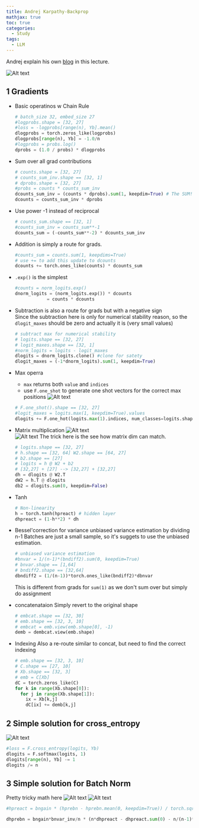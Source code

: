 ```yaml
---
title: Andrej Karpathy-Backprop
mathjax: true
toc: true
categories:
  - Study
tags:
  - LLM
---
```


Andrej explain his own [blog](https://karpathy.medium.com/yes-you-should-understand-backprop-e2f06eab496b) in this lecture.
  
![Alt text](/code23/assets/images/2024/24-04-21-Karpathy-backprop_files/ninja.png) 

## 1 Gradients
  - Basic operatinos w Chain Rule
    ```python
    # batch_size 32, embed_size 27
    #logprobs.shape = [32, 27] 
    #loss = -logprobs[range(n), Yb].mean()
    dlogprobs = torch.zeros_like(logprobs)
    dlogprobs[range(n), Yb] = -1.0/n
    #logprobs = probs.log()
    dprobs = (1.0 / probs) * dlogprobs
    ```  
  - Sum over all grad contributions  
    ```python
    # counts.shape = [32, 27]
    # counts_sum_inv.shape == [32, 1]
    # dprobs.shape = [32, 27]
    #probs = counts * counts_sum_inv
    dcounts_sum_inv = (counts * dprobs).sum(1, keepdim=True) # The SUM!!!
    dcounts = counts_sum_inv * dprobs
    ```  

  - Use power -1 instead of reciprocal  
    ```python
    # counts_sum.shape == [32, 1]
    #counts_sum_inv = counts_sum**-1
    dcounts_sum = (-counts_sum**-2) * dcounts_sum_inv
    
    ```
  - Addition is simply a route for grads.
    ```python
    #counts_sum = counts.sum(1, keepdims=True)
    # use += to add this update to dcounts
    dcounts += torch.ones_like(counts) * dcounts_sum
    ```
  - `.exp()` is the simplest
    ```python
    #counts = norm_logits.exp()
    dnorm_logits = (norm_logits.exp()) * dcounts
                = counts * dcounts
    ```
  - Subtraction is also a route for grads but with a negative sign  
    Since the subtraction here is only for numerical stability reason, so the `dlogit_maxes` should be zero and actually it is (very small values)
    ```python
    # subtract max for numerical stability
    # logits.shape == [32, 27]
    # logit_maxes.shape == [32, 1]
    #norm_logits = logits - logit_maxes 
    dlogits = dnorm_logits.clone() #clone for satety
    dlogit_maxes = (-1*dnorm_logits).sum(1, keepdim=True)
    ```
  - Max operra    
    - `max` returns both `value` and `indices` 
    - use `F.one_shot` to generate one shot vectors for the correct max positions
    ![Alt text](/code23/assets/images/2024/24-04-21-Karpathy-backprop_files/onehot.png) 
    ```python
    # F.one_shot().shape == [32, 27]
    #logit_maxes = logits.max(1, keepdim=True).values
    dlogits += F.one_hot(logits.max(1).indices, num_classes=logits.shape[1]) * dlogit_maxes
    ```  
  - Matrix multiplication
    ![Alt text](/code23/assets/images/2024/24-04-21-Karpathy-backprop_files/matrix.png)  
    ![Alt text](/code23/assets/images/2024/24-04-21-Karpathy-backprop_files/matrixmul.png) 
    The trick here is the see how matrix dim can match.
    ```python
    # logits.shape == [32, 27]
    # h.shape == [32, 64] W2.shape == [64, 27]
    # b2.shape == [27]
    # logits = h @ W2 + b2
    # [32,27] + [27] --> [32,27] + [32,27]
    dh = dlogits @ W2.T
    dW2 = h.T @ dlogits
    db2 = dlogits.sum(0, keepdim=False)
    ```
  - Tanh 
    ```python
    # Non-linearity
    h = torch.tanh(hpreact) # hidden layer
    dhpreact = (1-h**2) * dh
    ```
  - Bessel'correction for variance
    unbiased variance estimation by dividing n-1
    Batches are just a small sample, so it's suggets to use the unbiased estimation.
    ```python
    # unbiased variance estimation
    #bnvar = 1/(n-1)*(bndiff2).sum(0, keepdim=True)
    # bnvar.shape == [1,64]
    # bndiff2.shape == [32,64]
    dbndiff2 = (1/(n-1))*torch.ones_like(bndiff2)*dbnvar
    ```
    This is different from grads for `sum(1)` as we don't sum over but simply do assignment

  - concatenataion
    Simply revert to the original shape
    ```python
    # embcat.shape == [32, 30]
    # emb.shape == [32, 3, 10]
    # embcat = emb.view(emb.shape[0], -1) 
    demb = dembcat.view(emb.shape)
    ```
  - Indexing
    Also a re-route similar to concat, but need to find the correct indexing
    ```python
    # emb.shape == [32, 3, 10]
    # C.shape == [27, 10]
    # Xb.shape == [32, 3]
    # emb = C[Xb]
    dC = torch.zeros_like(C)
    for k in range(Xb.shape[0]):
      for j in range(Xb.shape[1]):
        ix = Xb[k,j]
        dC[ix] += demb[k,j]
    ```

## 2 Simple solution for cross_entropy 
  ![Alt text](/code23/assets/images/2024/24-04-21-Karpathy-backprop_files/simplece.png) 
  ```python
  #loss = F.cross_entropy(logits, Yb)
  dlogits = F.softmax(logits, 1)
  dlogits[range(n), Yb] -= 1
  dlogits /= n  
  ```
## 3 Simple solution for Batch Norm
  Pretty tricky math here
  ![Alt text](/code23/assets/images/2024/24-04-21-Karpathy-backprop_files/simplebn.png) 
  ![Alt text](/code23/assets/images/2024/24-04-21-Karpathy-backprop_files/simplebn2.png) 
  ```python
  #hpreact = bngain * (hprebn - hprebn.mean(0, keepdim=True)) / torch.sqrt(hprebn.var(0, keepdim=True, unbiased=True) + 1e-5) + bnbias

  dhprebn = bngain*bnvar_inv/n * (n*dhpreact - dhpreact.sum(0) - n/(n-1)*bnraw*(dhpreact*bnraw).sum(0))

  ```